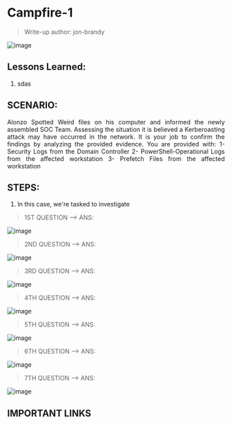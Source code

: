 # Campfire-1
> Write-up author: jon-brandy

![image](https://github.com/jon-brandy/hackthebox/assets/70703371/7c42e376-ab7d-4d72-8fb9-6a690165a992)


## Lessons Learned:
1. sdas

## SCENARIO:
<p align="justify">Alonzo Spotted Weird files on his computer and informed the newly assembled SOC Team. Assessing the situation it is believed a Kerberoasting attack may have occurred in the network. It is your job to confirm the findings by analyzing the provided evidence. You are provided with: 1- Security Logs from the Domain Controller 2- PowerShell-Operational Logs from the affected workstation 3- Prefetch Files from the affected workstation</p>

## STEPS:
1. In this case, we're tasked to investigate

> 1ST QUESTION --> ANS: 

![image](https://github.com/jon-brandy/hackthebox/assets/70703371/56e304d5-e71a-4426-99fc-24238f2d20da)


> 2ND QUESTION --> ANS: 

![image](https://github.com/jon-brandy/hackthebox/assets/70703371/9ea80688-a40a-4ebf-915f-153769ef6ba6)


> 3RD QUESTION --> ANS: 

![image](https://github.com/jon-brandy/hackthebox/assets/70703371/14c102a9-b21a-46bd-ace4-398a62d95ac0)


> 4TH QUESTION --> ANS: 

![image](https://github.com/jon-brandy/hackthebox/assets/70703371/f5cdef3c-0f59-4bf7-bb16-cc4945de9920)


> 5TH QUESTION --> ANS:

![image](https://github.com/jon-brandy/hackthebox/assets/70703371/0c67fe84-19b6-497d-939e-a450b13f2315)


> 6TH QUESTION --> ANS:

![image](https://github.com/jon-brandy/hackthebox/assets/70703371/2e9d6138-f941-4ee0-bc86-f1396c46ae81)


> 7TH QUESTION --> ANS:

![image](https://github.com/jon-brandy/hackthebox/assets/70703371/d8d1ba2d-15fb-47d9-9a4f-fa1320a3bf7d)


## IMPORTANT LINKS

```
```

